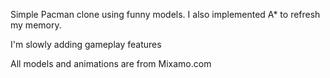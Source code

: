 Simple Pacman clone using funny models.  I also implemented A* to refresh my memory.

I'm slowly adding gameplay features

All models and animations are from Mixamo.com
